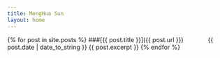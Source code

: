 ```yaml
---
title: MengHua Sun
layout: home
---
```


{% for post in site.posts %}
###[{{ post.title }}]({{ post.url }})&emsp;&emsp;&emsp;&emsp;{{ post.date | date_to_string }}
{{ post.excerpt }}
{% endfor %}


